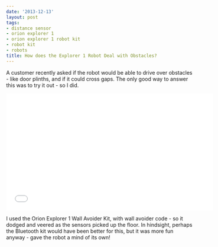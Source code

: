 ```yaml
---
date: '2013-12-13'
layout: post
tags:
- distance sensor
- orion explorer 1
- orion explorer 1 robot kit
- robot kit
- robots
title: How does the Explorer 1 Robot Deal with Obstacles?
---
```

A customer recently asked if the robot would be able to drive over obstacles - like door plinths, and if it could cross gaps. The only good way to answer this was to try it out - so I did.

<p style="text-align: center;"><iframe width="560" height="315" src="//www.youtube.com/embed/ZHbM0xJXcKs?rel=0" frameborder="0" allowfullscreen="allowfullscreen"> </iframe></p>

I used the Orion Explorer 1 Wall Avoider Kit, with wall avoider code - so it dodged and veered as the sensors picked up the floor. In hindsight, perhaps the Bluetooth kit would have been better for this, but it was more fun anyway - gave the robot a mind of its own!
